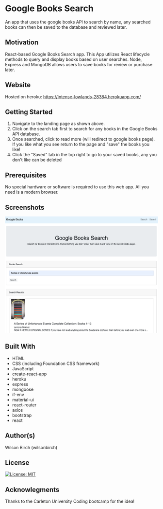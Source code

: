 # Google Books Search

An app that uses the google books API to search by name, any searched books can then be saved to the database and reviewed later.

## Motivation

React-based Google Books Search app. This App utilizes React lifecycle methods to query and display books based on user searches. Node, Express and MongoDB allows users to save books for review or purchase later.

## Website

Hosted on heroku: https://intense-lowlands-28384.herokuapp.com/

## Getting Started

1. Navigate to the landing page as shown above.
2. Click on the search tab first to search for any books in the Google Books API database.
3. Once searched, click to read more (will redirect to google books page). If you like what you see return to the page and "save" the books you like!
4. Click the "Saved" tab in the top right to go to your saved books, any you don't like can be deleted

## Prerequisites

No special hardware or software is required to use this web app. All you need is a modern browser.

## Screenshots

![Screenshot of Deployed Application](assets/googlebooks.png)

## Built With

- HTML
- CSS (including Foundation CSS framework)
- JavaScript
- create-react-app
- heroku
- express
- mongoose
- if-env
- material-ui
- react-router
- axios
- bootstrap
- react

## Author(s)

Wilson Birch (wilsonbirch)

## License

[![License: MIT](https://img.shields.io/badge/License-MIT-yellow.svg)](https://opensource.org/licenses/MIT)

## Acknowlegments

Thanks to the Carleton University Coding bootcamp for the idea!
